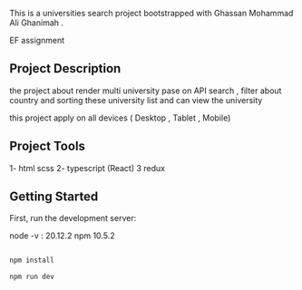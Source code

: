 This is a universities search  project bootstrapped with Ghassan Mohammad Ali Ghanimah .

EF assignment

## Project Description

the  project about render multi university pase on API  search  , filter about country  and sorting these university list and can view the university 

 this project apply on all devices ( Desktop , Tablet , Mobile)

## Project Tools

1- html scss
2- typescript (React)
3 redux 

## Getting Started

First, run the development server:

node -v : 20.12.2
npm 10.5.2

```bash

npm install 

npm run dev


```
